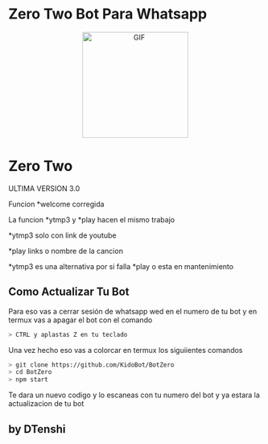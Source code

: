 # Zero Two Bot Para Whatsapp

<p align="center">
<img src="https://data.whicdn.com/images/316036627/original.gif" alt="GIF" width="210" height="210"/>
</p>

# Zero Two

ULTIMA VERSION 3.0

Funcion *welcome corregida

La funcion *ytmp3 y *play hacen el mismo trabajo 

*ytmp3 solo con link de youtube

*play links o nombre de la cancion

*ytmp3 es una alternativa por si falla *play o esta en mantenimiento

## Como Actualizar Tu Bot
Para eso vas a cerrar sesión de whatsapp wed en el numero de tu bot y en termux vas a apagar el bot con el comando

```bash
> CTRL y aplastas Z en tu teclado
```

Una vez hecho eso vas a colorcar en termux los siguiientes comandos

```bash
> git clone https://github.com/KidoBot/BotZero
> cd BotZero
> npm start
```

Te dara un nuevo codigo y lo escaneas con tu numero del bot y ya estara la actualizacion de tu bot

## by DTenshi


